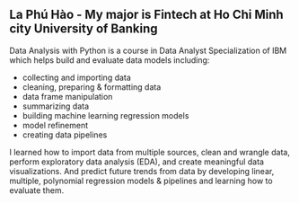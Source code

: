 La Phú Hào - My major is Fintech at Ho Chi Minh city University of Banking
--------------------------------------------------------------------------

Data Analysis with Python is a course in Data Analyst Specialization of IBM which helps build and evaluate data models including:
- collecting and importing data 
- cleaning, preparing & formatting data 
- data frame manipulation 
- summarizing data 
- building machine learning regression models 
- model refinement 
- creating data pipelines 

I learned how to import data from multiple sources, clean and wrangle data, perform exploratory data analysis (EDA), and create meaningful data visualizations.
And predict future trends from data by developing linear, multiple, polynomial regression models & pipelines and learning how to evaluate them.
